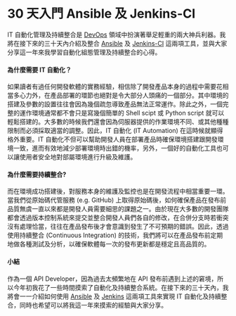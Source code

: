 # 30 天入門 Ansible 及 Jenkins-CI

IT 自動化管理及持續整合是 [DevOps](https://zh.wikipedia.org/wiki/DevOps) 領域中扮演著舉足輕重的兩大神兵利器。我將在接下來的三十天內介紹及整合 [Ansible](https://www.ansible.com/) 及 [Jenkins-CI](https://jenkins.io/) 這兩項工具，並與大家分享這一年來我學習自動化組態管理及持續整合的心得。

#### 為什麼需要 IT 自動化？

如果讀者有過任何開發軟體的實務經驗，相信除了開發產品本身的過程中需要花相當多心力外，在產品部署的環節也絕對是令大部分人頭痛的一個部分。其中環境的搭建及參數的設置往往會因為幾個疏忽導致產品無法正常運作。除此之外，一個完整的運作環境通常都不會只是寫幾個簡單的 Shell scipt 或 Python script 就可以輕鬆搭建的。大多數的時候我們還會因為伺服器提供的作業環境不同、或其他種種限制而必須採取適當的調整。因此，IT 自動化 (IT Automation) 在這時候就顯得格外重要。IT 自動化不但可以幫助開發人員在部署產品時確保環境搭建跟開發環境一致，進而有效地減少部署環境時出錯的機率，另外，一個好的自動化工具也可以讓使用者安全地對部屬環境進行升級及維護。

#### 為什麼需要持續整合?

而在環境成功搭建後，對服務本身的維護及監控也是在開發流程中相當重要一環。當我們從原始碼代管服務 (e.g. GitHub) 上取得原始碼後，如何確保產品在發布前品質無虞一直以來都是開發人員需要細思的課題之一。由於現在大多數的開發團隊都會透過版本控制系統來提交並整合開發人員們各自的修改，在合併分支時若衝突沒有處理恰當，往往在產品發布後才會意識到發生了不可預期的錯誤。因此，透過使用持續整合 (Continuous Integration) 的技術，我們將可以在產品發布前定期地做各種測試及分析，以確保軟體每一次的發布更新都是穩定且高品質的。

#### 小結

作為一個 API Developer，因為過去太頻繁地在 API 發布前遇到上述的窘境，所以今年初我花了一些時間摸索了自動化及持續整合系統。在接下來的三十天內，我將會一一介紹如何使用 [Ansible](https://www.ansible.com/) 及 [Jenkins](https://jenkins.io/) 這兩項工具來實現 IT 自動化及持續整合，同時也希望可以將我這一年來摸索的經驗與大家分享。
